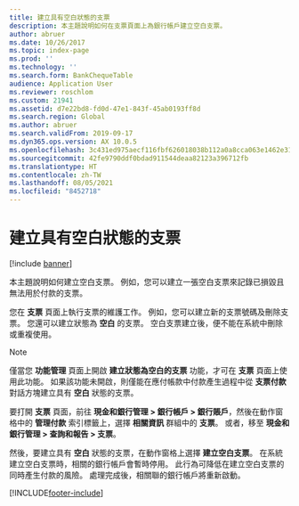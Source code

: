 ```yaml
---
title: 建立具有空白狀態的支票
description: 本主題說明如何在支票頁面上為銀行帳戶建立空白支票。
author: abruer
ms.date: 10/26/2017
ms.topic: index-page
ms.prod: ''
ms.technology: ''
ms.search.form: BankChequeTable
audience: Application User
ms.reviewer: roschlom
ms.custom: 21941
ms.assetid: d7e22bd8-fd0d-47e1-843f-45ab0193ff8d
ms.search.region: Global
ms.author: abruer
ms.search.validFrom: 2019-09-17
ms.dyn365.ops.version: AX 10.0.5
ms.openlocfilehash: 3c431ed975aecf116fbf626018038b112a0a8cca063e1462e31e206480643e11
ms.sourcegitcommit: 42fe9790ddf0bdad911544deaa82123a396712fb
ms.translationtype: HT
ms.contentlocale: zh-TW
ms.lasthandoff: 08/05/2021
ms.locfileid: "8452718"
---
```

# <a name="create-checks-that-have-blank-status"></a>建立具有空白狀態的支票

[!include [banner](../includes/banner.md)]

本主題說明如何建立空白支票。 例如，您可以建立一張空白支票來記錄已損毀且無法用於付款的支票。

您在 **支票** 頁面上執行支票的維護工作。 例如，您可以建立新的支票號碼及刪除支票。 您還可以建立狀態為 **空白** 的支票。 空白支票建立後，便不能在系統中刪除或重複使用。

> [!NOTE]
> 僅當您 **功能管理** 頁面上開啟 **建立狀態為空白的支票** 功能，才可在 **支票** 頁面上使用此功能。 如果該功能未開啟，則僅能在應付帳款中付款產生過程中從 **支票付款** 對話方塊建立具有 **空白** 狀態的支票。

要打開 **支票** 頁面，前往 **現金和銀行管理 \> 銀行帳戶 \> 銀行賬戶**，然後在動作窗格中的 **管理付款** 索引標籤上，選擇 **相關資訊** 群組中的 **支票**。 或者，移至 **現金和銀行管理 \> 查詢和報告 \> 支票**。

然後，要建立具有 **空白** 狀態的支票，在動作窗格上選擇 **建立空白支票**。 在系統建立空白支票時，相關的銀行帳戶會暫時停用。 此行為可降低在建立空白支票的同時產生付款的風險。 處理完成後，相關聯的銀行帳戶將重新啟動。


[!INCLUDE[footer-include](../../includes/footer-banner.md)]